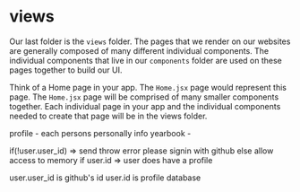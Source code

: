 # views

Our last folder is the `views` folder. The pages that we render on our websites are generally composed of many different individual components. The individual components that live in our `components` folder are used on these pages together to build our UI.

Think of a Home page in your app. The `Home.jsx` page would represent this page. The `Home.jsx` page will be comprised of many smaller components together. Each individual page in your app and the individual components needed to create that page will be in the views folder.

profile - each persons personally info
yearbook -

if(!user.user_id) => send throw error please signin with github
else allow access to memory
if user.id => user does have a profile

user.user_id is github's id
user.id is profile database

